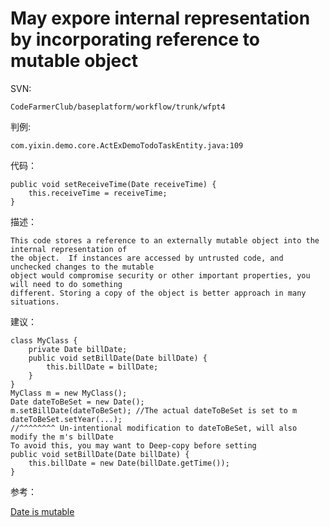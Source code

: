 # May expore internal representation by incorporating reference to mutable object

SVN:   

	CodeFarmerClub/baseplatform/workflow/trunk/wfpt4
	
判例:

	com.yixin.demo.core.ActExDemoTodoTaskEntity.java:109
	

代码：
      
    public void setReceiveTime(Date receiveTime) {
		this.receiveTime = receiveTime;
	}
         
描述：

    This code stores a reference to an externally mutable object into the internal representation of
	the object.  If instances are accessed by untrusted code, and unchecked changes to the mutable 
	object would compromise security or other important properties, you will need to do something 
	different. Storing a copy of the object is better approach in many situations.
	
建议：

	class MyClass {
		private Date billDate;
		public void setBillDate(Date billDate) {
			this.billDate = billDate;
		}
	}
	MyClass m = new MyClass();
	Date dateToBeSet = new Date();
	m.setBillDate(dateToBeSet); //The actual dateToBeSet is set to m
	dateToBeSet.setYear(...); 
	//^^^^^^^^ Un-intentional modification to dateToBeSet, will also modify the m's billDate
	To avoid this, you may want to Deep-copy before setting
	public void setBillDate(Date billDate) {
		this.billDate = new Date(billDate.getTime());
	}

参考：

[Date is mutable](http://stackoverflow.com/questions/18954873/malicious-code-vulnerability-may-expose-internal-representation-by-incorporati)